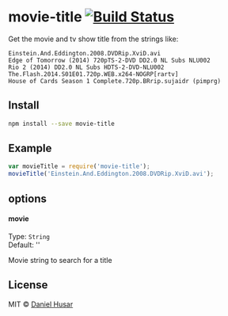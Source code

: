 # movie-title [![Build Status](http://img.shields.io/travis/danielhusar/movie-title.svg?style=flat)](http://travis-ci.org/danielhusar/movie-title)


Get the movie and tv show title from the strings like:

```
Einstein.And.Eddington.2008.DVDRip.XviD.avi
Edge of Tomorrow (2014) 720pTS-2-DVD DD2.0 NL Subs NLU002
Rio 2 (2014) DD2.0 NL Subs HDTS-2-DVD-NLU002
The.Flash.2014.S01E01.720p.WEB.x264-NOGRP[rartv]
House of Cards Season 1 Complete.720p.BRrip.sujaidr (pimprg)
```

## Install

```bash
npm install --save movie-title
```

## Example

```javascript
var movieTitle = require('movie-title');
movieTitle('Einstein.And.Eddington.2008.DVDRip.XviD.avi');
```

## options

#### movie

Type: `String`  
Default: ''

Movie string to search for a title

## License

MIT © [Daniel Husar](https://github.com/danielhusar)
